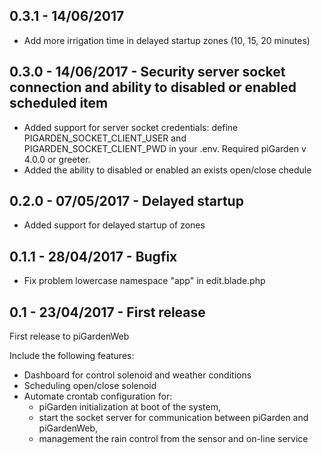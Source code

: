 ## 0.3.1 - 14/06/2017
 - Add more irrigation time in delayed startup zones (10, 15, 20 minutes)

## 0.3.0 - 14/06/2017 - Security server socket connection and ability to disabled or enabled scheduled item
 - Added support for server socket credentials: define PIGARDEN_SOCKET_CLIENT_USER and PIGARDEN_SOCKET_CLIENT_PWD in your .env. Required piGarden v 4.0.0 or greeter.
 - Added the ability to disabled or enabled an exists open/close chedule 

## 0.2.0 - 07/05/2017 - Delayed startup
 - Added support for delayed startup of zones

## 0.1.1 - 28/04/2017 - Bugfix
 - Fix problem lowercase namespace "app" in edit.blade.php

## 0.1 - 23/04/2017 - First release
First release to piGardenWeb  
  
Include the following features:  
 - Dashboard for control solenoid and weather conditions
 - Scheduling open/close solenoid
 - Automate crontab configuration for:
   * piGarden initialization at boot of the system, 
   * start the socket server for communication between piGarden and piGardenWeb,
   * management the rain control from the sensor and on-line service

